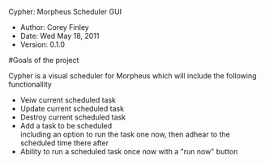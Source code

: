 Cypher: Morpheus Scheduler GUI
* Author: Corey Finley
* Date: Wed May 18, 2011
* Version: 0.1.0

#Goals of the project

Cypher is a visual scheduler for Morpheus which will include the following functionallity

* Veiw current scheduled task
* Update current scheduled task
* Destroy current scheduled task
* Add a task to be scheduled<br>including an option to run the task one now, then adhear to the scheduled time there after
* Ability to run a scheduled task once now with a "run now" button

